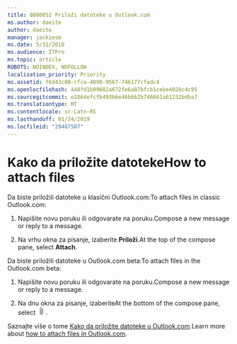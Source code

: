 ```yaml
---
title: 8000052 Priloži datoteke u Outlook.com
ms.author: daeite
author: daeite
manager: jackiesm
ms.date: 5/31/2018
ms.audience: ITPro
ms.topic: article
ROBOTS: NOINDEX, NOFOLLOW
localization_priority: Priority
ms.assetid: f6d43c80-cfca-4898-9567-746177cfadc4
ms.openlocfilehash: 448fd1b09682a672fe6a87bfcb1cebe4028c4c95
ms.sourcegitcommit: e2864efcfb493b6e46b662b746661a61232bdba7
ms.translationtype: MT
ms.contentlocale: sr-Latn-RS
ms.lasthandoff: 01/24/2019
ms.locfileid: "29487587"
---
```

# <a name="how-to-attach-files"></a><span data-ttu-id="55bcf-102">Kako da priložite datoteke</span><span class="sxs-lookup"><span data-stu-id="55bcf-102">How to attach files</span></span>

<span data-ttu-id="55bcf-103">Da biste priložili datoteke u klasični Outlook.com:</span><span class="sxs-lookup"><span data-stu-id="55bcf-103">To attach files in classic Outlook.com:</span></span>
  
1. <span data-ttu-id="55bcf-104">Napišite novu poruku ili odgovarate na poruku.</span><span class="sxs-lookup"><span data-stu-id="55bcf-104">Compose a new message or reply to a message.</span></span>
    
2. <span data-ttu-id="55bcf-105">Na vrhu okna za pisanje, izaberite **Priloži**.</span><span class="sxs-lookup"><span data-stu-id="55bcf-105">At the top of the compose pane, select **Attach**.</span></span> 
    
<span data-ttu-id="55bcf-106">Da biste priložili datoteke u Outlook.com beta:</span><span class="sxs-lookup"><span data-stu-id="55bcf-106">To attach files in the Outlook.com beta:</span></span>
  
1. <span data-ttu-id="55bcf-107">Napišite novu poruku ili odgovarate na poruku.</span><span class="sxs-lookup"><span data-stu-id="55bcf-107">Compose a new message or reply to a message.</span></span>
    
2. <span data-ttu-id="55bcf-108">Na dnu okna za pisanje, izaberite</span><span class="sxs-lookup"><span data-stu-id="55bcf-108">At the bottom of the compose pane, select</span></span> ![Priložite](media/da223d01-5fe6-448c-a3a3-e2b5262da4b9.png)<span data-ttu-id="55bcf-110">.</span><span class="sxs-lookup"><span data-stu-id="55bcf-110"></span></span>
    
<span data-ttu-id="55bcf-111">Saznajte više o tome [Kako da priložite datoteke u Outlook.com](https://go.microsoft.com/fwlink/p/?linkid=2001702&amp;clcid=0x409).</span><span class="sxs-lookup"><span data-stu-id="55bcf-111">Learn more about [how to attach files in Outlook.com](https://go.microsoft.com/fwlink/p/?linkid=2001702&amp;clcid=0x409).</span></span>
  

